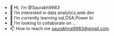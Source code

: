 - 👋 Hi, I’m @Saurabh9983
- 👀 I’m interested in data analytics,web dev
- 🌱 I’m currently learning sql,DSA,Power bi
- 💞️ I’m looking to collaborate on ...
- 📫 How to reach me saurabhrai9983@gmail.com

<!---
Saurabh9983/Saurabh9983 is a ✨ special ✨ repository because its `README.md` (this file) appears on your GitHub profile.
You can click the Preview link to take a look at your changes.
--->
